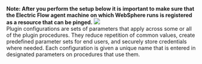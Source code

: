 <b>Note: After you perform the setup below it is important to make sure that the Electric Flow agent machine on which WebSphere runs is registered as a resource that can be pinged.</b>
<img src="../../plugins/EC-WebSphere/images/Config/parameters.png" /><br />
Plugin configurations are sets of parameters that apply across some or all of the plugin procedures.
They reduce repetition of common values, create predefined parameter sets for end users,
and securely store credentials where needed.
Each configuration is given a unique name that is entered in designated parameters on procedures that use them.

